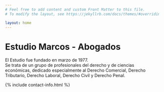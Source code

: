 ```yaml
---
# Feel free to add content and custom Front Matter to this file.
# To modify the layout, see https://jekyllrb.com/docs/themes/#overriding-theme-defaults

layout: home
---
```


# Estudio Marcos - Abogados

El Estudio fue fundado en marzo de 1977.  
Se trata de un grupo de profesionales del derecho y de ciencias económicas, dedicado especialmente al Derecho Comercial, Derecho Tributario, Derecho Laboral, Derecho Civil y Derecho Penal.

{% include contact-info.html %}


